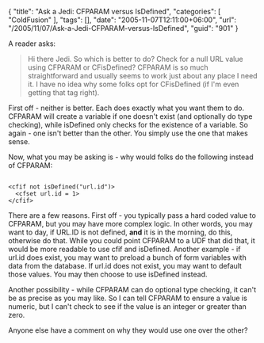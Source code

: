 {
	"title": "Ask a Jedi: CFPARAM versus IsDefined",
	"categories": [
		"ColdFusion"
	],
	"tags": [],
	"date": "2005-11-07T12:11:00+06:00",
	"url": "/2005/11/07/Ask-a-Jedi-CFPARAM-versus-IsDefined",
	"guid": "901"
}

A reader asks:

<blockquote>
Hi there Jedi.  So which is better to do?  Check for a null URL value using CFPARAM or CFisDefined?  CFPARAM is so much straightforward and usually seems to work just about any place I need it.  I have no idea why some folks opt for CFisDefined (if I'm even getting that tag right).
</blockquote>

First off - neither is better. Each does exactly what you want them to do. CFPARAM will create a variable if one doesn't exist (and optionally do type checking), while isDefined only checks for the existence of a variable. So again - one isn't better than the other. You simply use the one that makes sense.

Now, what you may be asking is - why would folks do the following instead of CFPARAM:

<code>
&lt;cfif not isDefined("url.id")&gt;
  &lt;cfset url.id = 1&gt;
&lt;/cfif&gt;
</code>

There are a few reasons. First off - you typically pass a hard coded value to CFPARAM, but you may have more complex logic. In other words, you may want to day, if URL.ID is not defined, <b>and</b> it is in the morning, do this, otherwise do that. While you could point CFPARAM to a UDF that did that, it would be more readable to use cfif and isDefined. Another example - if url.id does exist, you may want to preload a bunch of form variables with data from the database. If url.id does not exist, you may want to default those values. You may then choose to use isDefined instead. 

Another possibility - while CFPARAM can do optional type checking, it can't be as precise as you may like. So I can tell CFPARAM to ensure a value is numeric, but I can't check to see if the value is an integer or greater than zero.

Anyone else have a comment on why they would use one over the other?